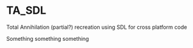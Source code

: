 # TA_SDL
Total Annihilation (partial?) recreation using SDL for cross platform code

Something something something
